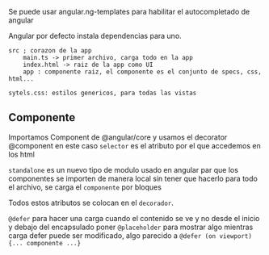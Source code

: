 Se puede usar angular.ng-templates para habilitar el autocompletado de angular

Angular por defecto instala dependencias para uno.

```
src ; corazon de la app
	main.ts -> primer archivo, carga todo en la app
	index.html -> raiz de la app como UI
	app : componente raiz, el componente es el conjunto de specs, css, html...
	
sytels.css: estilos genericos, para todas las vistas
```

## Componente

Importamos Component de @angular/core y usamos el decorator @component
en este caso `selector` es el atributo por el que accedemos en los html

`standalone` es un nuevo tipo de modulo usado en angular par que los componentes se importen de manera local sin tener que hacerlo para todo el archivo, se carga el `componente` por bloques

Todos estos atributos se colocan en el `decorador`. 


`@defer` para hacer una carga cuando el contenido se ve y no desde el inicio y debajo del encapsulado poner `@placeholder` para mostrar algo mientras carga
defer puede ser modificado, algo parecido a `@defer (on viewport) {... componente ...}`